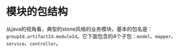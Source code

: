 # 模块的包结构

从java的视角看，典型的stone风格的业务模块，基本的包名是：`groupId.artifactId.moduleId`。它下面包含的4个子包：`model`、`mapper`、`service`、`controller`。




